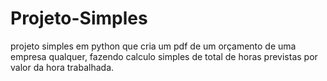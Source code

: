 # Projeto-Simples
projeto simples em python que cria um pdf de um orçamento de uma empresa qualquer, fazendo calculo simples de total de horas previstas por valor da hora trabalhada.
